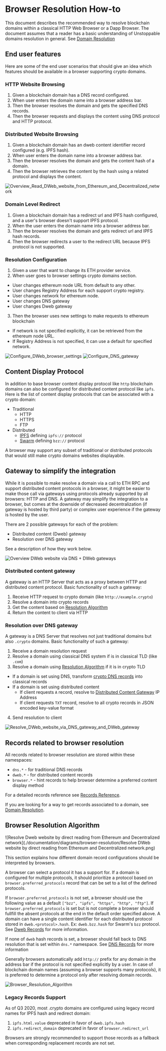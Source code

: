 # Browser Resolution How-to

This document describes the recommended way to resolve blockchain domains within a classical HTTP Web Browser or a Dapp Browser.
The document assumes that a reader has a basic understanding of Unstoppable domains resolution in general. See [Domain Resolution](./ARCHITECTURE.md#domain-resolution)

## End user features

Here are some of the end user scenarios that should give an idea which features should be available in a browser supporting crypto domains.

### HTTP Website Browsing


1. Given a blockchain domain has a DNS record configured.
1. When user enters the domain name into a browser address bar.
2. Then the browser resolves the domain and gets the specified DNS records.
3. Then the browser requests and displays the content using DNS protocol and HTTP protocol.

### Distributed Website Browsing

1. Given a blockchain domain has an dweb content identifier record configured (e.g. IPFS hash).
2. When user enters the domain name into a browser address bar.
3. Then the browser resolves the domain and gets the content hash of a domain.
4. Then the browser retrieves the content by the hash using a related protocol and displays the content.

![Overview_Read_DWeb_website_from_Ethereum_and_Decentralized_network](./documentation/diagrams/browser-resolution/Overview_Read_DWeb_website_from_Ethereum_and_Decentralized_network.png)

### Domain Level Redirect

1. Given a blockchain domain has a redirect url and IPFS hash configured, and a user's browser doesn't support IPFS protocol.
2. When the user enters the domain name into a browser address bar.
3. Then the browser resolves the domain and gets redirect url and IPFS hash records.
4. Then the browser redirects a user to the redirect URL because IPFS protocol is not supported.

### Resolution Configuration

1. Given a user that want to change its ETH provider service.
2. When user goes to browser settings crypto domains section.
  * User changes ethereum node URL from default to any other.
  * User changes Registry Address for each support crypto registry.
  * User changes network for ethereum node.
  * User changes DNS gateway
  * User changes Dweb gateway
3. Then the browser uses new settings to make requests to ethereum blockchain
  * If network is not specified explicitly, it can be retrieved from the ethereum node URL.
  * If Registry Address is not specified, it can use a default for specified network.

![Configure_DWeb_browser_settings](./documentation/diagrams/browser-resolution/Configure_DWeb_browser_settings.png)
![Configure_DNS_gateway](./documentation/diagrams/browser-resolution/Configure_DNS_gateway.png)

## Content Display Protocol

In addition to base browser content display protocol like `http` blockchain domains can also be configured for distributed content protocol like `ipfs`. Here is the list of content display protocols that can be associated with a crypto domain:

* Traditional
  * HTTP
  * HTTPS
  * FTP
* Distributed
  * [IPFS](https://en.wikipedia.org/wiki/InterPlanetary_File_System) defining `ipfs://` protocol
  * [Swarm](https://swarm-guide.readthedocs.io/en/stable/architecture.html#the-bzz-protocol) defining `bzz://` protocol

A browser may support any subset of traditional or distributed protocols that would still make crypto domains websites displayable.


## Gateway to simplify the integration

While it is possible to make resolve a domain via a call to ETH RPC and support distributed content protocols in a browser, it might be easier to make those call via gateways using protocols already supported by all browsers: HTTP and DNS.
A gateway may simplify the integration to a browser, but comes at the downside of decreased decentralization (if gateway is hosted by third party) or complex user experience if the gateway is hosted by the user.

There are 2 possible gateways for each of the problem:

* Distributed content (Dweb) gateway
* Resolution over DNS gateway

See a description of how they work below.

<div id="distributed-gateway"></div>

![Overview DWeb website via DNS + DWeb gateways](./documentation/diagrams/browser-resolution/Overview_DWeb_website_via_DNS_DWeb_gateways.png)

### Distributed content gateway

A gateway is an HTTP Server that acts as a proxy between HTTP and distributed content protocol. 
Basic functionality of such a gateway:

1. Receive HTTP request to crypto domain (like `http://example.crypto`) 
2. Resolve a domain into crypto records
3. Get the content based on [Resolution Algorithm](#resolution-algorithm)
4. Return the content to client via HTTP

### Resolution over DNS gateway

A gateway is a DNS Server that resolves not just traditional domains but also `.crypto` domains.
Basic functionality of such a gateway:

1. Receive a domain resolution request
2. Resolve a domain using classical DNS system if is in classical TLD (like `.com`)
3. Resolve a domain using [Resolution Algorithm](#resolution-algorithm) if it is in crypto TLD
  * If a domain is set using DNS, transform [crypto DNS records](./ARCHITECTURE.md#dns-records) into classical records
  * If a domain is set using distributed content
    * If client requests `A` record, resolve to [Distributed Content Gateway](#distributed-gateway) IP Address
    * If client requests `TXT` record, resolve to all crypto records in JSON encoded key-value format
4. Send resolution to client

![Resolve_DWeb_website_via_DNS_gateway_and_DWeb_gateway](./documentation/diagrams/browser-resolution/Resolve_DWeb_website_via_DNS_gateway_and_DWeb_gateway.png)


## Records related to browser resolution

All records related to browser resolution are stored within these namespaces:

* `dns.*` - for traditional DNS records
* `dweb.*` - for distributed content records
* `browser.*` - hint records to help browser determine a preferred content display method

For a detailed records reference see [Records Reference](./RECORDS_REFERENCE.md).

If you are looking for a way to get records associated to a domain,
see [Domain Resolution](./ARCHITECTURE.md#domain-resolution).

<div id="resolution-algorithm"></div>

## Browser Resolution Algorithm

![Resolve Dweb website by direct reading from Ethereum and Decentralized network](./documentation/diagrams/browser-resolution/Resolve DWeb website by direct reading from Ethereum and Decentralized network.png)


This section explains how different domain record configurations should be interpreted by browsers.

A browser can select a protocol it has a support for.
If a domain is configured for multiple protocols, it should prioritize a protocol based on `browser.preferred_protocols` record that can be set to a list of the defined protocols.

If `browser.preferred_protocols` is not set, a browser should use the following value as a default `["bzz", "ipfs", "https", "http", "ftp"]`.
If `browser.preferred_protocols` is set but is not complete a browser should fullfill the absent protocols at the end in the default order specified above.
A domain can have a single content identifier for each distributed protocol stored in `dweb.<protocol>.hash`. Ex: `dweb.bzz.hash` for Swarm's `bzz` protocol. See [Dweb Records](./ARCHITECTURE.md#dweb-records) for more information.

If none of `dweb` hash records is set, a browser should fall back to DNS resolution that is set within `dns.*` namespace.
See [DNS Records](./ARCHITECTURE.md#dns-records) for more information

Generally browsers automatically add `http://` prefix for any domain in the address bar if the protocol is not specified explicitly by a user. In case of blockchain domain names (assuming a browser supports many protocols), it is preferred to determine a protocol only after resolving domain records.

![Browser_Resolution_Algorithm](./documentation/diagrams/browser-resolution/Browser_Resolution_Algorithm.png)

### Legacy Records Support

As of Q3 2020, most .crypto domains are configured using legacy record names for IPFS hash and redirect domain:

1. `ipfs.html.value` deprecated in favor of `dweb.ipfs.hash`
2. `ipfs.redirect_domain` deprecated in favor of `browser.redirect_url`

Browsers are strongly recommended to support those records as a fallback when corresponding replacement records are not set.
